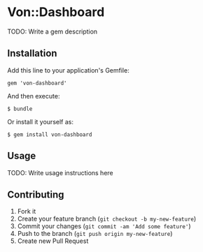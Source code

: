# Von::Dashboard

TODO: Write a gem description

## Installation

Add this line to your application's Gemfile:

    gem 'von-dashboard'

And then execute:

    $ bundle

Or install it yourself as:

    $ gem install von-dashboard

## Usage

TODO: Write usage instructions here

## Contributing

1. Fork it
2. Create your feature branch (`git checkout -b my-new-feature`)
3. Commit your changes (`git commit -am 'Add some feature'`)
4. Push to the branch (`git push origin my-new-feature`)
5. Create new Pull Request
